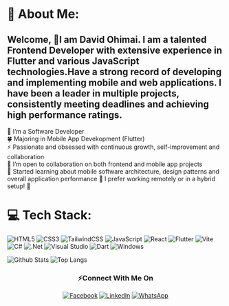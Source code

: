 # 💫 About Me:
## Welcome, 👋I am David Ohimai. I am a talented Frontend Developer with extensive experience in Flutter and various JavaScript technologies.Have a strong record of developing and implementing mobile and web applications. I have been a leader in multiple projects, consistently meeting deadlines and achieving high performance ratings.<br>
🌱 I’m a Software Developer<br>
:four_leaf_clover: Majoring in Mobile App Devekopment (Flutter) <br>
⚡ Passionate and obsessed with continuous growth, self-improvement and collaboration<br>
👯 I’m open to collaboration on both frontend and mobile app projects<br>
:checkered_flag: Started learning about mobile software architecture, design patterns and overall application performance
🤔 I prefer working remotely or in a hybrid setup! 🤩<br>

# 💻 Tech Stack:
![HTML5](https://img.shields.io/badge/html5-%23E34F26.svg?style=for-the-badge&logo=html5&logoColor=white) ![CSS3](https://img.shields.io/badge/css3-%231572B6.svg?style=for-the-badge&logo=css3&logoColor=white) ![TailwindCSS](https://img.shields.io/badge/tailwindcss-%2338B2AC.svg?style=for-the-badge&logo=tailwind-css&logoColor=white) ![JavaScript](https://img.shields.io/badge/javascript-%23323330.svg?style=for-the-badge&logo=javascript&logoColor=%23F7DF1E) ![React](https://img.shields.io/badge/react-%2320232a.svg?style=for-the-badge&logo=react&logoColor=%2361DAFB) ![Flutter](https://img.shields.io/badge/Next-black?style=for-the-badge&logo=next.js&logoColor=white) ![Vite](https://img.shields.io/badge/vite-%23646CFF.svg?style=for-the-badge&logo=vite&logoColor=white) ![C#](https://img.shields.io/badge/c%23-%23239120.svg?style=for-the-badge&logo=c-sharp&logoColor=white) ![.Net](https://img.shields.io/badge/.NET-5C2D91?style=for-the-badge&logo=.net&logoColor=white) ![Visual Studio](https://img.shields.io/badge/Visual%20Studio-5C2D91.svg?style=for-the-badge&logo=visual-studio&logoColor=white)  ![Dart](https://img.shields.io/badge/Debian-D70A53?style=for-the-badge&logo=debian&logoColor=white) ![Windows](https://img.shields.io/badge/Windows-0078D6?style=for-the-badge&logo=windows&logoColor=white) 


![Github
Stats](https://github-readme-stats.vercel.app/api?username=daveohi&count_private=true&show_icons=true&include_all_commits=true)
![Top
Langs](https://github-readme-stats.vercel.app/api/top-langs/?username=daveohi&hide=TeX&layout=compact)

<h3 align="center">⚡Connect With Me On</h3>
<p align="center">
  <a href="https://facebook.com/daveohimai/"
    ><img
      alt="Facebook"
      src="https://img.shields.io/badge/Facebook-%231877F2.svg?style=for-the-badge&logo=Facebook&logoColor=white"
  /></a>
  <a href="https://www.linkedin.com/in/david-ohimai/"
    ><img
      alt="LinkedIn"
      src="https://img.shields.io/badge/linkedin-%230077B5.svg?style=for-the-badge&logo=linkedin&logoColor=white"
  /></a>
  <a href="https://wa.me/+2347059752426"
    ><img
      alt="WhatsApp"
      src="https://img.shields.io/badge/WhatsApp-25D366?style=for-the-badge&logo=whatsapp&logoColor=white"
  /></a>
</p>

<!---
david-ohimai/david-ohimai is a ✨ special ✨ repository because its `README.md` (this file) appears on your GitHub profile.
You can click the Preview link to take a look at your changes.
--->
